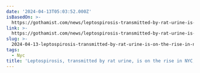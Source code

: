 ```yaml
---
date: '2024-04-13T05:03:52.000Z'
isBasedOn: >-
  https://gothamist.com/news/leptospirosis-transmitted-by-rat-urine-is-on-the-rise-in-nyc-health-officials-warn
link: >-
  https://gothamist.com/news/leptospirosis-transmitted-by-rat-urine-is-on-the-rise-in-nyc-health-officials-warn
slug: >-
  2024-04-13-leptospirosis-transmitted-by-rat-urine-is-on-the-rise-in-nyc-health-offi
tags:
  - Nyc
title: 'Leptospirosis, transmitted by rat urine, is on the rise in NYC, health offi'
---
```


